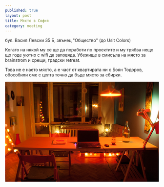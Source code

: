 ```yaml
---
published: true
layout: post
title: Място в София
category: meeting
---
```


бул. Васил Левски 35 Б, звънец "Общество" (до Usit Colors)

Когато на някой му се ще да поработи по проектите и му трябва нещо що годе уютно с wifi да заповяда. Убежище в смисъла на място за brainstrom и срещи, градски retreat.

Това не е наето място, а е част от квартирата ни с Боян Тодоров, обособили сме с целта точно да бъде място за сбирки.

![Стаичка](/media/sofia-retreat.jpg)

